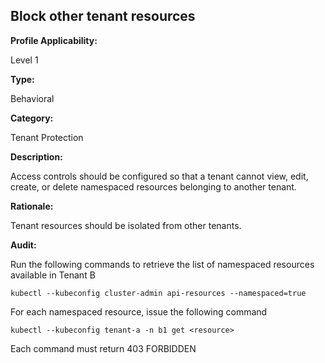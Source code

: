 ## Block other tenant resources

**Profile Applicability:**

Level 1

**Type:**

Behavioral

**Category:**

Tenant Protection

**Description:**

Access controls should be configured so that a tenant cannot view, edit, create, or delete namespaced resources belonging to another tenant.

**Rationale:**

Tenant resources should be isolated from other tenants.

**Audit:**

Run the following commands to retrieve the list of namespaced resources available in Tenant B

  	kubectl --kubeconfig cluster-admin api-resources --namespaced=true

For each namespaced resource, issue the following command
	
	kubectl --kubeconfig tenant-a -n b1 get <resource>

Each command must return 403 FORBIDDEN
